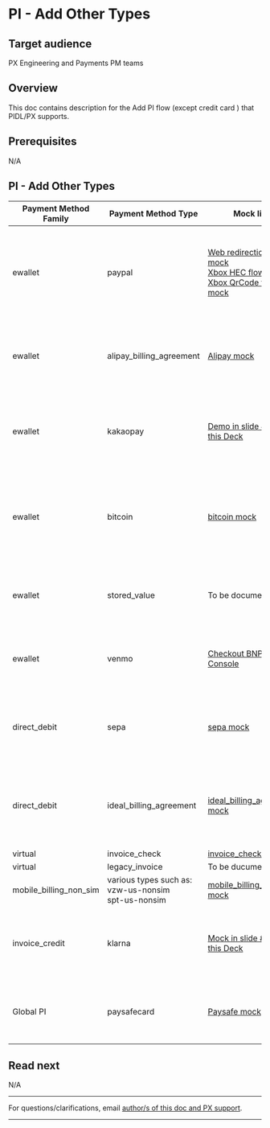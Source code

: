 # PI - Add Other Types

## Target audience
PX Engineering and Payments PM teams

## Overview
This doc contains description for the Add PI flow (except credit card ) that PIDL/PX supports.

## Prerequisites
N/A

## PI - Add Other Types
|Payment Method Family|Payment Method Type|Mock link|Steps of adding PI in PIDLSDK test portal|Note|Steps of adding PI in partner's portal|
|----|----|----|----|----|----|
|ewallet|paypal|[Web redirection flow mock](https://microsoft.sharepoint.com/teams/PaymentExperience/_layouts/15/Doc.aspx?sourcedoc={171acb93-a045-434e-938d-ccefe55457ad}&action=edit&wd=target%28Partner%20Scenarios%2FPIDLSDK.one%7C193bd688-a88a-490b-88ea-5efe3121f461%2FPaypal%20-%20proposal%7Cf18ca8c2-3ffc-42cf-95b6-5c7a40b908cc%2F%29&wdorigin=703) <br> [Xbox HEC flow mock](https://microsoft.sharepoint.com/teams/PaymentExperience/_layouts/15/Doc.aspx?sourcedoc={171acb93-a045-434e-938d-ccefe55457ad}&action=edit&wd=target%28Partner%20Scenarios%2FPIDLSDK.one%7C193bd688-a88a-490b-88ea-5efe3121f461%2FMock%20for%20PayPal%20HEC%20-%20Xbox%7C29993089-12bf-49cb-9097-e597949a6960%2F%29&wdorigin=703) <br> [Xbox QrCode flow mock](https://microsoft.sharepoint.com/teams/pims/_layouts/15/Doc.aspx?sourcedoc={271306b3-70e7-4d38-a9a7-17aef28559c0}&action=edit&wd=target%28Projects%2FPayPal.one%7Cff1c0eb9-7aec-4c29-b3a7-23e21a5fa7b7%2FPIDL%20Second%20screen%7C97263243-a17d-4c8b-bebe-138a2c83855d%2F%29&wdorigin=703)|[Web redirection flow](https://microsoft.visualstudio.com/OSGS/_workitems/edit/36222914) <br> [Xbox HEC flow](https://microsoft.visualstudio.com/OSGS/_workitems/edit/36222557) <br> [Xbox QrCode flow](https://microsoft.visualstudio.com/OSGS/_workitems/edit/36706012)|| Microsoft Store Portal <br> 1. Have a MSA account ready to login. You can create a new MSA account at https://outlook.live.com/owa/?nlp=1&signup=1 <br> 2. Open browser and navigage to 'https://www.microsoft.com/en-us/store/b/sale?rtc=1' <br>  3. Try to purchase a product and add paypal in the flow
|ewallet|alipay_billing_agreement|[Alipay mock](https://microsoft.sharepoint.com/teams/PaymentExperience/_layouts/15/Doc.aspx?sourcedoc={171acb93-a045-434e-938d-ccefe55457ad}&action=edit&wd=target%28Partner%20Scenarios%2FPIDLSDK.one%7C193bd688-a88a-490b-88ea-5efe3121f461%2FMocks%20for%20Alipay%20-updated%7Ce15a2b6e-f7f7-45bf-a06e-dc5d0de5a614%2F%29&wdorigin=703)| [Steps of adding Alipay in PIDLSDK test portal](https://microsoft.visualstudio.com/OSGS/_workitems/edit/36222262)|| Microsoft Store Portal <br> Same steps as Paypal. Select "Alipay" as payment method. Need to be in China market to see "Alipay" paymentmethod (whole list of supported countries will be documented later). Follow [this instruction](https://support.microsoft.com/en-us/account-billing/change-your-country-or-region-in-microsoft-store-5895e006-34f4-10f7-16b1-999e40adb048) to change market for microsoft store.
|ewallet|kakaopay|[Demo in slide #42 of this Deck](https://microsoft-my.sharepoint.com/:p:/p/wiwhite/ESbUCqdKLZZJpLZ3gVmMjX8BOkM3D0zLlfioGHJI7OZUzw?e=S5Ypeb)|To be documented|| Microsoft Store Portal <br> Same steps as Paypal. Select "카카오페이" as payment method. Need to be in South Korea market to see "카카오페이" paymentmethod (whole list of supported countries will be documented later). Follow [this instruction](https://support.microsoft.com/en-us/account-billing/change-your-country-or-region-in-microsoft-store-5895e006-34f4-10f7-16b1-999e40adb048) to change market for microsoft store.
|ewallet|bitcoin|[bitcoin mock](https://microsoft.sharepoint.com/teams/PaymentExperience/_layouts/15/Doc.aspx?sourcedoc={171acb93-a045-434e-938d-ccefe55457ad}&action=edit&wd=target%28Partner%20Scenarios%2FPIDLSDK.one%7C193bd688-a88a-490b-88ea-5efe3121f461%2FBitcoin%20Migration%20%28AS%20IS%5C%29%7Cb914c2b7-9803-4983-a2a2-eeb620e33134%2F%29&wdorigin=703)|To be documented. Seems like we would need applause team's help to test it end to end, by filling out this request https://aka.ms/NewGlobalTestPI|bitcoin can only be used to redeem CSV in AMC| AMC portal <br> 1. Have a MSA account ready to login. You can create a new MSA account at https://outlook.live.com/owa/?nlp=1&signup=1 <br> 2. Go to https://account.microsoft.com/billing/payments <br> 3. Click "Manage" on the right of "Microsoft account balance" and follow steps to redeem CSV using bitcoin
|ewallet|stored_value|To be documented|To be documented|stored_value(CSV) can be redeemed in https://redeem.microsoft.com/, then it will be shown as a payment method (Select PI scenario).| N/A. stored_value is only for select PI but not Add PI
|ewallet|venmo|[Checkout BNPL](https://www.figma.com/proto/HP1QeDhOwlRgbivAgFTGEI/Payment-instruments?node-id=6837-48058&viewport=3555%2C1393%2C0.85&scaling=min-zoom&starting-point-node-id=8490%3A49802&show-proto-sidebar=1) <br >[Console](https://www.figma.com/file/0MmOOAxhzIAodlcqtSQtJz/PIDL_Console-Payments-(Master-%40-01b7826)-(Copy)?type=design&node-id=2680%3A44978&mode=design&t=05QaMKVwlFXo5gh6-1)|[Test Portal Link](https://pidlsdktestportal.azurewebsites.net/PidlReact.html?init=%7B%22additionalHeaders%22%3A%22%7B%5C%22x-ms-flight%5C%22%3A%20%5C%22enablePaymentMethodGrouping%2Cvnext%2CPxEnableVenmo%2CPxEnableSelectPMAddPIVenmo%2CPXPassUserAgentToPIMSForAddUpdatePI%5C%22%2C%20%5C%22x-ms-deviceinfo%5C%22%3A%20%5C%22userAgent%3DTW96aWxsYS81LjAgKFdpbmRvd3MgTlQgMTAuMDsgV2luNjQ7IHg2NCkgQXBwbGVXZWJLaXQvNTM3LjM2IChLSFRNTCwgbGlrZSBHZWNrbykgQ2hyb21lLzExMS4wLjAuMCBTYWZhcmkvNTM3LjM2%5C%22%2C%20%5C%22x-ms-clientcontext-encoding%5C%22%3A%20%5C%22base64%5C%22%7D%22%2C%22elementFactoryName%22%3A%22officeFabric%22%2C%22environment%22%3A%22int%22%2C%22failureUrl%22%3A%22https%3A%2F%2Fwww.microsoft.com%2Fen-US%2Fstore%2Frds%2Fv2%2FGeneralAddPIFailure%22%2C%22partner%22%3A%22webblends%22%2C%22paymentMethodFamily%22%3A%22ewallet%22%2C%22paymentMethodType%22%3A%22venmo%22%2C%22successUrl%22%3A%22https%3A%2F%2Fwww.microsoft.com%2Fen-US%2Fstore%2Frds%2Fv2%2FGeneralAddPISuccess%3FpicvRequired%3DFalse%26type%3Dvenmo%26family%3Dewallet%26id%3Dd1e5a73e-2acf-5d51-ebe1-690d45c69126%26redirectType%3DwebPage%22%7D)||1.Add items to your cart at microsoft.com <br> 2. Go to the [checkout page](https://www.microsoft.com/en-US/store/checkout) <br> 3. Scroll down to Payment Method section. Click "Change" and then click "Choose a different way to pay." <br> 4. Select Venmo to start the flow.
|direct_debit|sepa|[sepa mock](https://microsoft.sharepoint.com/teams/PaymentExperience/_layouts/15/Doc.aspx?sourcedoc={171acb93-a045-434e-938d-ccefe55457ad}&action=edit&wd=target%28Partner%20Scenarios%2FPIDLSDK.one%7C193bd688-a88a-490b-88ea-5efe3121f461%2FMocks%20for%20SEPA%20web%7Ca4c09659-ed72-432c-814d-3e01a1fe76d7%2F%29&wdorigin=703)|[Steps of adding sepa in PIDLSDK test portal](https://microsoft.visualstudio.com/OSGS/_workitems/edit/36388446)||Microsoft Store Portal <br> Same steps as Paypal. Select "Diret Debit" as payment method. Need to be in Germany market to see "Diret Debit" paymentmethod (whole list of supported countries will be documented later). Follow [this instruction](https://support.microsoft.com/en-us/account-billing/change-your-country-or-region-in-microsoft-store-5895e006-34f4-10f7-16b1-999e40adb048) to change market for microsoft store.
|direct_debit|ideal_billing_agreement|[ideal_billing_agreement mock](https://microsoft.sharepoint.com/teams/PaymentExperience/_layouts/15/Doc.aspx?sourcedoc=%7B171acb93-a045-434e-938d-ccefe55457ad%7D&action=edit&wd=target(Partner%20Scenarios%2FPIDLSDK.one%7C193bd688-a88a-490b-88ea-5efe3121f461%2FMock%20for%20idealBA%20web%7C3222c270-919a-443c-890a-28fe5f5b909b%2F)&share=IgGTyxoXRaBOQ5ONzO_lVFetAVuTzYY8wayvlF_mOXFb_MA)|[Steps of adding ideal_billing_agreement in PIDLSDK test portal](https://microsoft.visualstudio.com/OSGS/_workitems/edit/36222495)|| Microsoft Store Portal <br> Same steps as Paypal. Select "iDEAL (Diret Debit)" as payment method. Need to be in NL market to see "iDEAL (Diret Debit)" paymentmethod (whole list of supported countries will be documented later). Follow [this instruction](https://support.microsoft.com/en-us/account-billing/change-your-country-or-region-in-microsoft-store-5895e006-34f4-10f7-16b1-999e40adb048) to change market for microsoft store.
|virtual|invoice_check|[invoice_check mock](https://microsoft.sharepoint.com/teams/PaymentExperience/_layouts/15/Doc.aspx?sourcedoc={171acb93-a045-434e-938d-ccefe55457ad}&action=edit&wd=target%28Partner%20Scenarios%2FPIDLSDK.one%7C193bd688-a88a-490b-88ea-5efe3121f461%2FInvoice%20Mocks%7C17d9f018-848d-4b84-b65f-cf0bfd4e7d0d%2F%29&wdorigin=703)|[Try it in PIDLSDK test portal](https://pidlsdktestportal.azurewebsites.net/PidlReact.html?init=%7B%22allowedCountries%22%3A%22WA%22%2C%22elementFactoryName%22%3A%22fluentUi%22%2C%22environment%22%3A%22prod%22%2C%22market%22%3A%22us%22%2C%22partner%22%3A%22commercialstores%22%2C%22paymentMethodFamily%22%3A%22virtual%22%2C%22paymentMethodType%22%3A%22invoice_check%22%2C%22windowSize%22%3A%22amcDialog%22%7D)|| To be documented
|virtual|legacy_invoice|To be ducumented|To be ducumented|| To be documented
|mobile_billing_non_sim|various types such as: <br> vzw-us-nonsim <br> spt-us-nonsim|[mobile_billing_non_sim mock](https://microsoft.sharepoint.com/teams/PaymentExperience/_layouts/15/Doc.aspx?sourcedoc={171acb93-a045-434e-938d-ccefe55457ad}&action=edit&wd=target%28Partner%20Scenarios%2FPIDLSDK.one%7C193bd688-a88a-490b-88ea-5efe3121f461%2FMocks%20for%20Non%20Sim%20Mobi%20web%7C489f7630-a7a1-41cb-acf9-fd6e51385eeb%2F%29&wdorigin=703)|[Steps of adding mobile_billing_non_sim in PIDLSDK test portal](https://microsoft.visualstudio.com/OSGS/_workitems/edit/36222194)||Microsoft Store Portal <br> Same steps as Paypal. Select "Mobile phone" as payment method.
|invoice_credit|klarna|[Mock in slide #44 of this Deck](https://microsoft-my.sharepoint.com/:p:/p/wiwhite/ESbUCqdKLZZJpLZ3gVmMjX8BOkM3D0zLlfioGHJI7OZUzw?e=S5Ypeb)|[Steps of adding klarna in PIDLSDK test portal](https://microsoft.visualstudio.com/OSGS/_workitems/edit/36389961)|| Microsoft Store Portal <br> Same steps as Paypal. Select "klarna" as payment method. Need to be in NL market to see "klarna" paymentmethod (whole list of supported countries will be documented later). Follow [this instruction](https://support.microsoft.com/en-us/account-billing/change-your-country-or-region-in-microsoft-store-5895e006-34f4-10f7-16b1-999e40adb048) to change market for microsoft store.
|Global PI|paysafecard|[Paysafe mock](https://microsoft.sharepoint.com/teams/Payments-XBOXNorthstar/_layouts/15/Doc.aspx?sourcedoc={1b49947f-0553-4db3-a864-54eb393aa1b4}&action=edit&wd=target%28Second%20Screen.one%7C8836fa97-8e33-41be-834d-d51155b4844f%2FPaysafe%20flow%7C2a672bf8-881c-42a6-8a22-63c91a3f8072%2F%29&wdorigin=703)|[Steps of using paysafecard in PIDLSDK testportal](https://microsoft.visualstudio.com/OSGS/_workitems/edit/36706465)|Paysafecard is one of the Global/Async PIs, which is pre-added in user's account in certain countries. User needs to complete a purchase challenge in order to use it.| To be documeted



## Read next 
N/A

---
For questions/clarifications, email [author/s of this doc and PX support](mailto:wwei@microsoft.com?cc=PXSupport@microsoft.com&subject=Docs%20-%20development/PI-add-other-types.md).

---